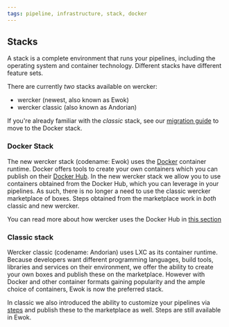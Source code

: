 ```yaml
---
tags: pipeline, infrastructure, stack, docker
---
```


## Stacks

A stack is a complete environment that runs your pipelines, including the
operating system and container technology. Different stacks have different
feature sets.

There are currently *two* stacks available on wercker:

* wercker (newest, also known as Ewok)
* wercker classic (also known as Andorian)

If you're already familiar with the _classic_ stack, see our [migration guide](/docs/faq/migration-tips-v2.html)
to move to the Docker stack.

### Docker Stack

The new wercker stack (codename: Ewok) uses the [Docker](http://docker.io) container runtime.
Docker offers tools to create your own containers which you can publish on their
[Docker Hub](http://hub.docker.com). In the new wercker stack we allow you to use
containers obtained from the Docker Hub, which you can leverage in your pipelines.
As such, there is no longer a need to use the classic wercker marketplace of boxes.
Steps obtained from the marketplace work in *both* classic and new wercker.

You can read more about how wercker uses the Docker Hub in [this section](/docs/containers/dockerhub.html)

### Classic stack

Wercker classic (codename: Andorian) uses LXC as its container runtime. Because developers want
different programming languages, build tools, libraries and services on their
environment, we offer the ability to create your own boxes and publish these
on the marketplace. However with Docker and other container formats gaining popularity
 and the ample choice of containers, Ewok is now the preferred stack.

In classic we also introduced the ability to customize
your pipelines via [steps](/docs/steps/about-steps.html) and publish these
to the marketplace as well. Steps are still available in Ewok.
